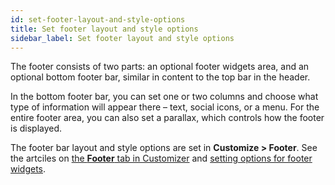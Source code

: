 ```yaml
---
id: set-footer-layout-and-style-options
title: Set footer layout and style options
sidebar_label: Set footer layout and style options
---
```


The footer consists of two parts: an optional footer widgets area, and an optional bottom footer bar, similar in content to the top bar in the header.

In the bottom footer bar, you can set one or two columns and choose what type of information will appear there – text, social icons, or a menu. For the entire footer area, you can also set a parallax, which controls how the footer is displayed.

The footer bar layout and style options are set in **Customize > Footer**. See the artciles on [the **Footer** tab in Customizer](/bb-theme/customizer-settings/footer.md) and [setting options for footer widgets](/bb-theme/defaults-for-layouts-content/widgets/set-options-for-footer-widgets/).
